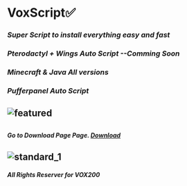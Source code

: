 # VoxScript✅
### **_Super Script to install everything easy and fast_**
### **_Pterodactyl + Wings Auto Script --Comming Soon_**
### **_Minecraft & Java All versions_**
### **_Pufferpanel Auto Script_**
## ![featured](https://github.com/cloudz12321/VOX-SCRIPTS/assets/158510509/19f7d9a3-8fde-41b1-978e-637362c97eec)
## 
##### Go to Download Page Page. [Download](Download.md)
##
##
##
##
## ![standard_1](https://github.com/cloudz12321/VOX-SCRIPTS/assets/158510509/5dd7946c-7b11-45ca-af02-753b347d8552)
#### **_All Rights Reserver for VOX200_** 
